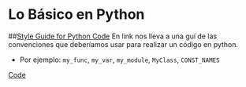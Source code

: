 # Lo Básico en Python
##[Style Guide for Python Code](https://www.python.org/dev/peps/pep-0008/)
En link nos lleva a una guí de las convenciones que deberíamos usar para realizar un código en python.
- Por ejemplo: `my_func`, `my_var`, `my_module`, `MyClass`, `CONST_NAMES`

[Code](04_basic.py)

